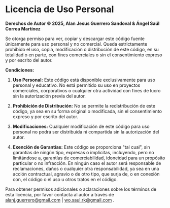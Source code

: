 # Licencia de Uso Personal

**Derechos de Autor © 2025, Alan Jesus Guerrero Sandoval & Ángel Saúl Correa Martínez**

Se otorga permiso para ver, copiar y descargar este código fuente únicamente para uso personal y no comercial. Queda estrictamente prohibido el uso, copia, modificación o distribución de este código, en su totalidad o en parte, con fines comerciales o sin el consentimiento expreso y por escrito del autor.

**Condiciones:**

1. **Uso Personal:** Este código está disponible exclusivamente para uso personal y educativo. No está permitido su uso en proyectos comerciales, corporativos o cualquier otra actividad con fines de lucro sin la autorización previa del autor.

2. **Prohibición de Distribución:** No se permite la redistribución de este código, ya sea en su forma original o modificada, sin el consentimiento expreso y por escrito del autor.

3. **Modificaciones:** Cualquier modificación de este código para uso personal no podrá ser distribuida ni compartida sin la autorización del autor.

4. **Exención de Garantías:** Este código se proporciona "tal cual", sin garantías de ningún tipo, expresas o implícitas, incluyendo, pero no limitándose a, garantías de comerciabilidad, idoneidad para un propósito particular o no infracción. En ningún caso el autor será responsable de reclamaciones, daños o cualquier otra responsabilidad, ya sea en una acción contractual, agravio o de otro tipo, que surja de, o en conexión con, el código o el uso u otros tratos en el código.

Para obtener permisos adicionales o aclaraciones sobre los términos de esta licencia, por favor contacta al autor a través de alanj.guerrero@gmail.com | wo.saul.rk@gmail.com .

